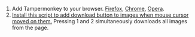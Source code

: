1. Add Tampermonkey to your browser. [Firefox](https://addons.mozilla.org/tr/firefox/addon/tampermonkey/), [Chrome](https://chrome.google.com/webstore/detail/tampermonkey/dhdgffkkebhmkfjojejmpbldmpobfkfo?hl=tr), [Opera](https://addons.opera.com/tr/extensions/details/tampermonkey-beta/).
2. [Install this script to add download button to images when mouse cursor moved on them.](https://raw.githubusercontent.com/midnightBlueNebula/add-download-button-to-images/main/add-download-button-to-images.user.js)
Pressing 1 and 2 simultaneously downloads all images from the page.
